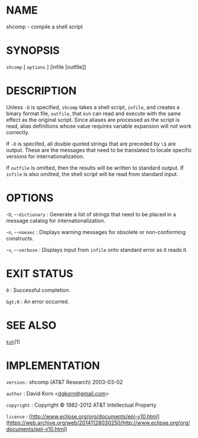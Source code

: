 # NAME

shcomp - compile a shell script

# SYNOPSIS

`shcomp` \[ `options` \] \[infile \[outfile\]\]

# DESCRIPTION

Unless `-D` is specified, `shcomp` takes a shell script, `infile`,
and creates a binary format file, `outfile`, that `ksh` can read and
execute with the same effect as the original script.
Since aliases are processed as the script is read, alias definitions
whose value requires variable expansion will not work correctly.

If `-D` is specifed, all double quoted strings that are preceded by
`\$` are output. These are the messages that need to be translated to
locale specific versions for internationalization.

If `outfile` is omitted, then the results will be written to standard
output. If `infile` is also omitted, the shell script will be read from
standard input.

# OPTIONS

-`D`, --`dictionary`
:   Generate a list of strings that need to be placed in a message
    catalog for internationalization.

-`n`, --`noexec`
:   Displays warning messages for obsolete or non-conforming constructs.

-`v`, --`verbose`
:   Displays input from `infile` onto standard error as it reads it.

# EXIT STATUS

`0`
: Successful completion.

`&gt;0`
:   An error occurred.

# SEE ALSO

[`ksh`](/web/20141128030250/http://www2.research.att.com/~astopen/man/man1/ksh.html)(1)

# IMPLEMENTATION

`version`
:   shcomp (AT&T Research) 2003-03-02

`author`
:   David Korn
    &lt;[dgkorn@gmail.com](https://web.archive.org/web/20141128030250/mailto:dgkorn@gmail.com)&gt;

`copyright`
:   Copyright © 1982-2012 AT&T Intellectual Property

`license`
:   [http://www.eclipse.org/org/documents/epl-v10.html](https://web.archive.org/web/20141128030250/http://www.eclipse.org/org/documents/epl-v10.html)


